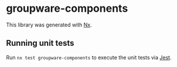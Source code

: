 # groupware-components

This library was generated with [Nx](https://nx.dev).

## Running unit tests

Run `nx test groupware-components` to execute the unit tests via [Jest](https://jestjs.io).

